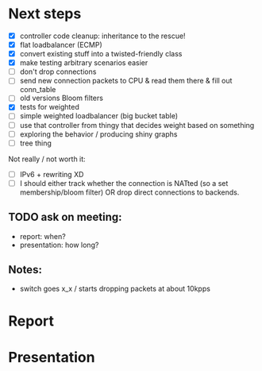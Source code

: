 # Next steps

- [X] controller code cleanup: inheritance to the rescue!
- [X] flat loadbalancer (ECMP)
- [X] convert existing stuff into a twisted-friendly class
- [X] make testing arbitrary scenarios easier
- [ ] don't drop connections
- [ ] send new connection packets to CPU & read them there & fill out conn_table
- [ ] old versions Bloom filters
- [X] tests for weighted
- [ ] simple weighted loadbalancer (big bucket table)
- [ ] use that controller from thingy that decides weight based on something
- [ ] exploring the behavior / producing shiny graphs
- [ ] tree thing

Not really / not worth it:

- [ ] IPv6 + rewriting XD
- [ ] I should either track whether the connection is NATted (so a set membership/bloom filter)
        OR drop direct connections to backends.

## TODO ask on meeting:

* report: when?
* presentation: how long?

## Notes:

* switch goes x_x / starts dropping packets at about 10kpps

# Report


# Presentation
